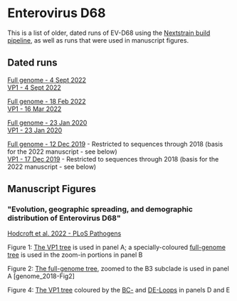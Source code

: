 # Enterovirus D68

This is a list of older, dated runs of EV-D68 using the [Nextstrain build pipeline](), as well as runs that were used in manuscript figures.

## Dated runs

[Full genome - 4 Sept 2022](https://nextstrain.org/community/enterovirus-phylo/evd68-archive/genome/2022-09-04)
</br>
[VP1 - 4 Sept 2022](https://nextstrain.org/community/enterovirus-phylo/evd68-archive/vp1/2022-09-04)

[Full genome - 18 Feb 2022](https://nextstrain.org/community/enterovirus-phylo/evd68-archive/genome/2022-02-18)
</br>
[VP1 - 16 Mar 2022](https://nextstrain.org/community/enterovirus-phylo/evd68-archive/vp1/2022-03-16)

[Full genome - 23 Jan 2020](https://nextstrain.org/community/enterovirus-phylo/evd68-archive/genome/2020-01-23)
</br>
[VP1 - 23 Jan 2020](https://nextstrain.org/community/enterovirus-phylo/evd68-archive/vp1/2020-01-23)

[Full genome - 12 Dec 2019](https://nextstrain.org/community/enterovirus-phylo/evd68-archive/genome/2019-12-12) - Restricted to sequences through 2018 (basis for the 2022 manuscript - see below)
</br>
[VP1 - 17 Dec 2019](https://nextstrain.org/community/enterovirus-phylo/evd68-archive/vp1/2019-12-17) - Restricted to sequences through 2018 (basis for the 2022 manuscript - see below)

## Manuscript Figures

### "Evolution, geographic spreading, and demographic distribution of Enterovirus D68"
[Hodcroft et al. 2022 - PLoS Pathogens](https://doi.org/10.1371/journal.ppat.1010515)

Figure 1: [The VP1 tree](https://nextstrain.org/community/enterovirus-phylo/evd68-archive/vp1/2018-Fig1-4) is used in panel A; a specially-coloured [full-genome tree](https://nextstrain.org/community/enterovirus-phylo/evd68-archive/genome/2018-Fig1) is used in the zoom-in portions in panel B

Figure 2: [The full-genome tree](https://nextstrain.org/community/enterovirus-phylo/evd68-archive/genome/2018-Fig2), zoomed to the B3 subclade is used in panel A  [genome_2018-Fig2]

Figure 4: [The VP1 tree](https://nextstrain.org/community/enterovirus-phylo/evd68-archive/vp1/2018-Fig1-4) coloured by the [BC-](https://nextstrain.org/community/enterovirus-phylo/evd68-archive/vp1/2018-Fig1-4?c=BC) and [DE-Loops](https://nextstrain.org/community/enterovirus-phylo/evd68-archive/vp1/2018-Fig1-4?c=DE) in panels D and E


